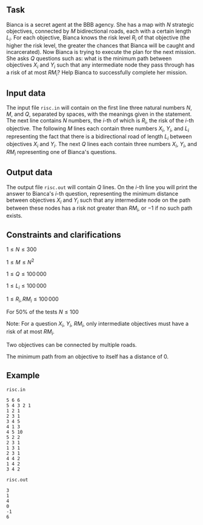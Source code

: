 ## Task

Bianca is a secret agent at the BBB agency. She has a map with $N$ strategic objectives, connected by $M$ bidirectional roads, each with a certain length $L_i$. For each objective, Bianca knows the risk level $R_i$ of that objective (the higher the risk level, the greater the chances that Bianca will be caught and incarcerated). Now Bianca is trying to execute the plan for the next mission. She asks $Q$ questions such as: what is the minimum path between objectives $X_i$ and $Y_i$ such that any intermediate node they pass through has a risk of at most $RM_i$? Help Bianca to successfully complete her mission.

## Input data

The input file `risc.in` will contain on the first line three natural numbers $N$, $M$, and $Q$, separated by spaces, with the meanings given in the statement. The next line contains $N$ numbers, the $i$-th of which is $R_i$, the risk of the $i$-th objective. The following $M$ lines each contain three numbers $X_i$, $Y_i$, and $L_i$ representing the fact that there is a bidirectional road of length $L_i$ between objectives $X_i$ and $Y_i$. The next $Q$ lines each contain three numbers $X_i$, $Y_i$, and $RM_i$ representing one of Bianca's questions.

## Output data

The output file `risc.out` will contain $Q$ lines. On the $i$-th line you will print the answer to Bianca's $i$-th question, representing the minimum distance between objectives $X_i$ and $Y_i$ such that any intermediate node on the path between these nodes has a risk not greater than $RM_i$, or $-1$ if no such path exists.

## Constraints and clarifications

$1 \leq N \leq 300$

$1 \leq M \leq N^2$

$1 \leq Q \leq 100\,000$

$1 \leq L_i \leq 100\,000$

$1 \leq R_i, RM_i \leq 100\,000$

For $50\%$ of the tests $N \leq 100$

Note: For a question $X_i$, $Y_i$, $RM_i$, only intermediate objectives must have a risk of at most $RM_i$.

Two objectives can be connected by multiple roads.

The minimum path from an objective to itself has a distance of $0$.

## Example

`risc.in` 
```
5 6 6 
5 4 3 2 1 
1 2 1 
2 3 1 
3 4 5 
4 1 3 
4 5 10 
5 2 2 
2 3 1 
1 3 1 
2 3 1 
4 4 2 
1 4 2 
3 4 2
```

`risc.out`
```
3
1
4
0
-1
6
```